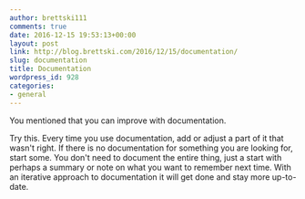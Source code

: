 ```yaml
---
author: brettski111
comments: true
date: 2016-12-15 19:53:13+00:00
layout: post
link: http://blog.brettski.com/2016/12/15/documentation/
slug: documentation
title: Documentation
wordpress_id: 928
categories:
- general
---
```


You mentioned that you can improve with documentation.

Try this. Every time you use documentation, add or adjust a part of it that wasn't right. If there is no documentation for something you are looking for, start some. You don't need to document the entire thing, just a start with perhaps a summary or note on what you want to remember next time. With an iterative approach to documentation it will get done and stay more up-to-date.
